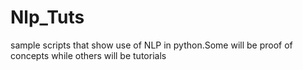 # Nlp_Tuts
sample scripts that show use of NLP in python.Some will be proof of concepts while others will be tutorials
